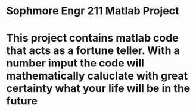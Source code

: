 # Sophmore Engr 211 Matlab Project
# This project contains matlab code that acts as a fortune teller. With a number imput the code will mathematically caluclate with great certainty what your life will be in the future
